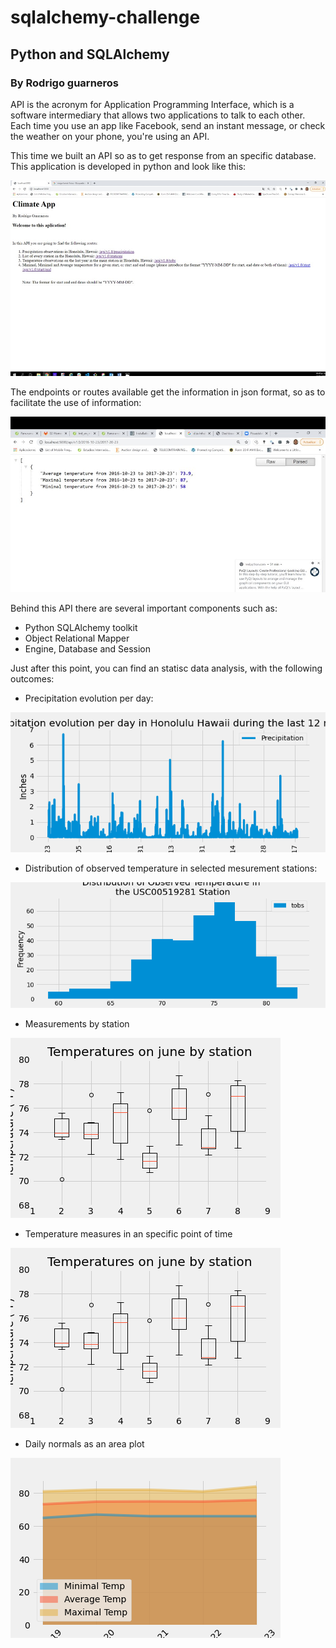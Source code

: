 # sqlalchemy-challenge
## Python and SQLAlchemy 
### By Rodrigo guarneros

API is the acronym for Application Programming Interface, which is a software intermediary that allows two applications to talk to each other. Each time you use an app like Facebook, send an instant message, or check the weather on your phone, you're using an API.

This time we built an API so as to get response from an specific database. This application is developed in python and look like this:

![Alt Text](https://github.com/RodGuarneros/sqlalchemy-challenge/blob/main/Images/APP_image.jpg)

The endpoints or routes available get the information in json format, so as to facilitate the use of information:

![Alt Text](https://github.com/RodGuarneros/sqlalchemy-challenge/blob/main/Images/APP_ouput_rodguarneros.jpg)

Behind this API there are several important components such as: 

- Python SQLAlchemy toolkit
- Object Relational Mapper
- Engine, Database and Session

Just after this point, you can find an statisc data analysis, with the following outcomes:

- Precipitation evolution per day:

![Alt Text](https://github.com/RodGuarneros/sqlalchemy-challenge/blob/main/Images/evolutionbyday.png)

- Distribution of observed temperature in selected mesurement stations:

![Alt Text](https://github.com/RodGuarneros/sqlalchemy-challenge/blob/main/Images/Dist_temp.png)

- Measurements by station

![Alt Text](https://github.com/RodGuarneros/sqlalchemy-challenge/blob/main/Images/Measurementsbystation.png)

- Temperature measures in an specific point of time

![Alt Text](https://github.com/RodGuarneros/sqlalchemy-challenge/blob/main/Images/Measurementsbystation.png)

- Daily normals as an area plot

![Alt Text](https://github.com/RodGuarneros/sqlalchemy-challenge/blob/main/Images/norms_trip.png)

